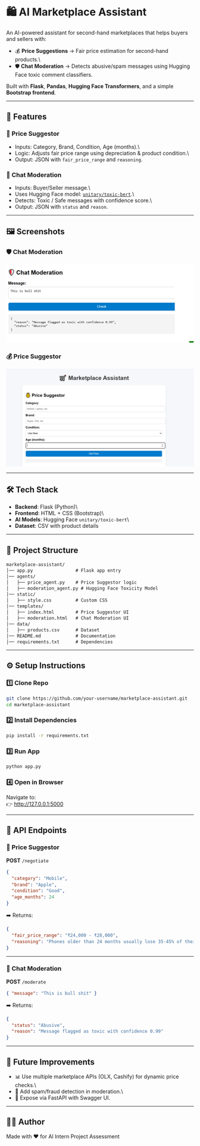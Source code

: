 # 🛍️ AI Marketplace Assistant

An AI-powered assistant for second-hand marketplaces that helps buyers
and sellers with:

-   💰 **Price Suggestions** → Fair price estimation for second-hand
    products.\
-   🛡️ **Chat Moderation** → Detects abusive/spam messages using Hugging
    Face toxic comment classifiers.

Built with **Flask**, **Pandas**, **Hugging Face Transformers**, and a
simple **Bootstrap frontend**.

------------------------------------------------------------------------

## 🚀 Features

### 🔹 Price Suggestor

-   Inputs: Category, Brand, Condition, Age (months).\
-   Logic: Adjusts fair price range using depreciation & product
    condition.\
-   Output: JSON with `fair_price_range` and `reasoning`.

### 🔹 Chat Moderation

-   Inputs: Buyer/Seller message.\
-   Uses Hugging Face model:
    [`unitary/toxic-bert`](https://huggingface.co/unitary/toxic-bert).\
-   Detects: Toxic / Safe messages with confidence score.\
-   Output: JSON with `status` and `reason`.

------------------------------------------------------------------------

## 🖼️ Screenshots

### 🛡️ Chat Moderation

![Chat Moderation UI](./screenshots/chat_moderation.png)

### 💰 Price Suggestor

![Price Suggestor UI](./screenshots/price_suggestor.png)

------------------------------------------------------------------------

## 🛠️ Tech Stack

-   **Backend**: Flask (Python)\
-   **Frontend**: HTML + CSS (Bootstrap)\
-   **AI Models**: Hugging Face `unitary/toxic-bert`\
-   **Dataset**: CSV with product details

------------------------------------------------------------------------

## 📂 Project Structure

    marketplace-assistant/
    │── app.py                # Flask app entry
    │── agents/
    │   ├── price_agent.py    # Price Suggestor logic
    │   ├── moderation_agent.py # Hugging Face Toxicity Model
    │── static/
    │   ├── style.css         # Custom CSS
    │── templates/
    │   ├── index.html        # Price Suggestor UI
    │   ├── moderation.html   # Chat Moderation UI
    │── data/
    │   ├── products.csv      # Dataset
    │── README.md             # Documentation
    │── requirements.txt      # Dependencies

------------------------------------------------------------------------

## ⚙️ Setup Instructions

### 1️⃣ Clone Repo

``` bash
git clone https://github.com/your-username/marketplace-assistant.git
cd marketplace-assistant
```

### 2️⃣ Install Dependencies

``` bash
pip install -r requirements.txt
```

### 3️⃣ Run App

``` bash
python app.py
```

### 4️⃣ Open in Browser

Navigate to:\
👉 <http://127.0.0.1:5000>

------------------------------------------------------------------------

## 📌 API Endpoints

### 🔹 Price Suggestor

**POST** `/negotiate`

``` json
{
  "category": "Mobile",
  "brand": "Apple",
  "condition": "Good",
  "age_months": 24
}
```

➡️ Returns:

``` json
{
  "fair_price_range": "₹24,000 - ₹28,000",
  "reasoning": "Phones older than 24 months usually lose 35-45% of their original value."
}
```

------------------------------------------------------------------------

### 🔹 Chat Moderation

**POST** `/moderate`

``` json
{ "message": "This is bull shit" }
```

➡️ Returns:

``` json
{
  "status": "Abusive",
  "reason": "Message flagged as toxic with confidence 0.99"
}
```

------------------------------------------------------------------------

## 🎯 Future Improvements

-   📊 Use multiple marketplace APIs (OLX, Cashify) for dynamic price
    checks.\
-   🔎 Add spam/fraud detection in moderation.\
-   🤖 Expose via FastAPI with Swagger UI.

------------------------------------------------------------------------

## 👨‍💻 Author

Made with ❤️ for AI Intern Project Assessment

